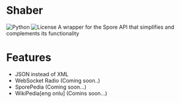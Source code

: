 # Shaber
![Python](https://img.shields.io/badge/Python-3.8%5E-blue.svg)
![License](https://img.shields.io/badge/license-MIT-green)
A wrapper for the Spore API that simplifies and complements its functionality
# Features
- JSON instead of XML
- WebSocket Radio (Coming soon..)
- SporePedia (Coming soon...)
- WikiPedia[eng onlu] (Comins soon...)
